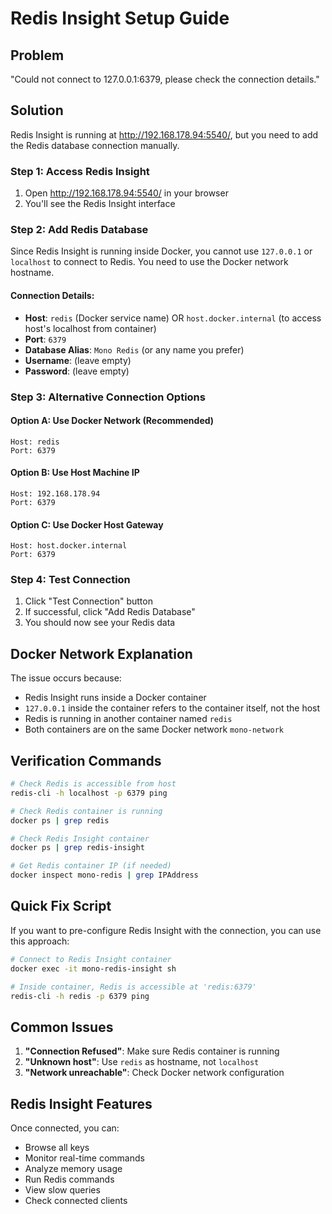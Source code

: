 # Redis Insight Setup Guide

## Problem
"Could not connect to 127.0.0.1:6379, please check the connection details."

## Solution

Redis Insight is running at http://192.168.178.94:5540/, but you need to add the Redis database connection manually.

### Step 1: Access Redis Insight
1. Open http://192.168.178.94:5540/ in your browser
2. You'll see the Redis Insight interface

### Step 2: Add Redis Database

Since Redis Insight is running inside Docker, you cannot use `127.0.0.1` or `localhost` to connect to Redis. You need to use the Docker network hostname.

#### Connection Details:
- **Host**: `redis` (Docker service name) OR `host.docker.internal` (to access host's localhost from container)
- **Port**: `6379`
- **Database Alias**: `Mono Redis` (or any name you prefer)
- **Username**: (leave empty)
- **Password**: (leave empty)

### Step 3: Alternative Connection Options

#### Option A: Use Docker Network (Recommended)
```
Host: redis
Port: 6379
```

#### Option B: Use Host Machine IP
```
Host: 192.168.178.94
Port: 6379
```

#### Option C: Use Docker Host Gateway
```
Host: host.docker.internal
Port: 6379
```

### Step 4: Test Connection
1. Click "Test Connection" button
2. If successful, click "Add Redis Database"
3. You should now see your Redis data

## Docker Network Explanation

The issue occurs because:
- Redis Insight runs inside a Docker container
- `127.0.0.1` inside the container refers to the container itself, not the host
- Redis is running in another container named `redis`
- Both containers are on the same Docker network `mono-network`

## Verification Commands

```bash
# Check Redis is accessible from host
redis-cli -h localhost -p 6379 ping

# Check Redis container is running
docker ps | grep redis

# Check Redis Insight container
docker ps | grep redis-insight

# Get Redis container IP (if needed)
docker inspect mono-redis | grep IPAddress
```

## Quick Fix Script

If you want to pre-configure Redis Insight with the connection, you can use this approach:

```bash
# Connect to Redis Insight container
docker exec -it mono-redis-insight sh

# Inside container, Redis is accessible at 'redis:6379'
redis-cli -h redis -p 6379 ping
```

## Common Issues

1. **"Connection Refused"**: Make sure Redis container is running
2. **"Unknown host"**: Use `redis` as hostname, not `localhost`
3. **"Network unreachable"**: Check Docker network configuration

## Redis Insight Features

Once connected, you can:
- Browse all keys
- Monitor real-time commands
- Analyze memory usage
- Run Redis commands
- View slow queries
- Check connected clients